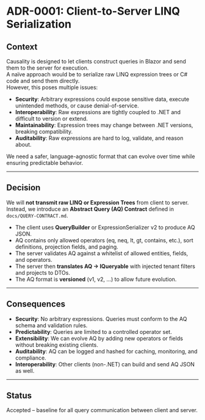 # ADR-0001: Client-to-Server LINQ Serialization

## Context
Causality is designed to let clients construct queries in Blazor and send them to the server for execution.  
A naïve approach would be to serialize raw LINQ expression trees or C# code and send them directly.  
However, this poses multiple issues:
- **Security**: Arbitrary expressions could expose sensitive data, execute unintended methods, or cause denial-of-service.
- **Interoperability**: Raw expressions are tightly coupled to .NET and difficult to version or extend.
- **Maintainability**: Expression trees may change between .NET versions, breaking compatibility.
- **Auditability**: Raw expressions are hard to log, validate, and reason about.

We need a safer, language-agnostic format that can evolve over time while ensuring predictable behavior.

---

## Decision
We will **not transmit raw LINQ or Expression Trees** from client to server.  
Instead, we introduce an **Abstract Query (AQ) Contract** defined in `docs/QUERY-CONTRACT.md`.  

- The client uses **QueryBuilder** or ExpressionSerializer v2 to produce AQ JSON.  
- AQ contains only allowed operators (eq, neq, lt, gt, contains, etc.), sort definitions, projection fields, and paging.  
- The server validates AQ against a whitelist of allowed entities, fields, and operators.  
- The server then **translates AQ → IQueryable<TEntity>** with injected tenant filters and projects to DTOs.  
- The AQ format is **versioned** (v1, v2, …) to allow future evolution.

---

## Consequences
- **Security**: No arbitrary expressions. Queries must conform to the AQ schema and validation rules.  
- **Predictability**: Queries are limited to a controlled operator set.  
- **Extensibility**: We can evolve AQ by adding new operators or fields without breaking existing clients.  
- **Auditability**: AQ can be logged and hashed for caching, monitoring, and compliance.  
- **Interoperability**: Other clients (non-.NET) can build and send AQ JSON as well.  

---

## Status
Accepted – baseline for all query communication between client and server.
